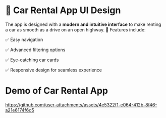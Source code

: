 # 🚗 Car Rental App UI Design 
The app is designed with a **modern and intuitive interface** to make renting a car as smooth as a drive on an open highway. 🌅 Features include:  

✅ Easy navigation  

✅ Advanced filtering options  

✅ Eye-catching car cards  

✅ Responsive design for seamless experience  

# Demo of Car Rental App
https://github.com/user-attachments/assets/4e5322f1-e064-412b-8f46-a21e6174f6d5


